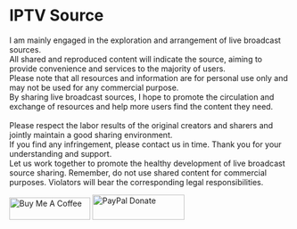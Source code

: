 # IPTV Source
I am mainly engaged in the exploration and arrangement of live broadcast sources. <br>
All shared and reproduced content will indicate the source, aiming to provide convenience and services to the majority of users. <br> 
Please note that all resources and information are for personal use only and may not be used for any commercial purpose. <br>
By sharing live broadcast sources, I hope to promote the circulation and exchange of resources and help more users find the content they need. <br> <br>
Please respect the labor results of the original creators and sharers and jointly maintain a good sharing environment. <br>
If you find any infringement, please contact us in time. Thank you for your understanding and support. <br>
Let us work together to promote the healthy development of live broadcast source sharing. Remember, do not use shared content for commercial purposes. Violators will bear the corresponding legal responsibilities.

<a href="https://www.buymeacoffee.com/ecy88214" target="_blank"><img src="https://cdn.buymeacoffee.com/buttons/v2/default-blue.png" alt="Buy Me A Coffee" style="height: 40px !important;width: 145px !important;" ></a>
<a href="https://paypal.me/PaoYanC" target="_blank"><img src="https://raw.githubusercontent.com/stefan-niedermann/paypal-donate-button/master/paypal-donate-button.png" alt="PayPal Donate" style="height: 45px !important;width: 165px !important;"><a>
